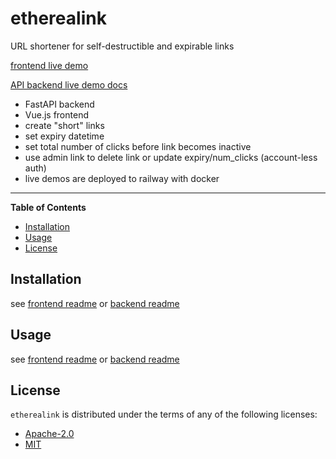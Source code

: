 # etherealink

URL shortener for self-destructible and expirable links

[frontend live demo](https://etherealink-frontend.up.railway.app/)

[API backend live demo docs](https://etherealink-backend.up.railway.app/docs)

- FastAPI backend
- Vue.js frontend
- create "short" links
- set expiry datetime
- set total number of clicks before link becomes inactive
- use admin link to delete link or update expiry/num_clicks (account-less auth)
- live demos are deployed to railway with docker

---

**Table of Contents**

- [Installation](#installation)
- [Usage](#usage)
- [License](#license)

## Installation

see [frontend readme](frontend/README.md#installation) or [backend readme](backend/README.md#installation)

## Usage

see [frontend readme](frontend/README.md#usage) or [backend readme](backend/README.md#usage)

## License

`etherealink` is distributed under the terms of any of the following licenses:

- [Apache-2.0](https://spdx.org/licenses/Apache-2.0.html)
- [MIT](https://spdx.org/licenses/MIT.html)
